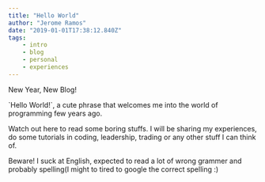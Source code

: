 ```yaml
---
title: "Hello World"
author: "Jerome Ramos"
date: "2019-01-01T17:38:12.840Z"
tags: 
    - intro
    - blog
    - personal
    - experiences
---
```


New Year, New Blog!

<p>`Hello World!`, a cute phrase that welcomes me into the world of programming few years ago.&nbsp;</p>
<p></p>
<p>Watch out here to read some boring stuffs. I will be sharing my experiences, do some tutorials in coding, leadership, trading or any other stuff I can think of.</p>
<p></p>
<p></p>
<p>Beware! I suck at English, expected to read a lot of wrong grammer and probably spelling(I might to tired to google the correct spelling :)</p>

